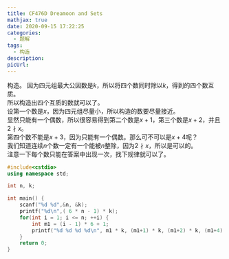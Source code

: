 ```yaml
---
title: CF476D Dreamoon and Sets
mathjax: true
date: 2020-09-15 17:22:25
categories: 
  - 题解
tags: 
  - 构造
description: 
picUrl: 
---
```



构造。
因为四元组最大公因数是$k$，所以将四个数同时除以$k$，得到的四个数互质。  
所以构造出四个互质的数就可以了。  
设第一个数是$x$，因为四元组尽量小，所以构造的数要尽量接近。  
显然只能有一个偶数，所以很容易得到第二个数是$x+1$，第三个数是$x+2$，并且$2\nmid x$。  
第四个数不能是$x+3$，因为只能有一个偶数。那么可不可以是$x+4$呢？  
我们知道连续$n$个数一定有一个能被$n$整除，因为$2\nmid x$，所以是可以的。  
注意一下每个数只能在答案中出现一次，找下规律就可以了。
```c++
#include<cstdio>
using namespace std;

int n, k;

int main() {
    scanf("%d %d",&n, &k);
    printf("%d\n",( 6 * n - 1) * k);
    for(int i = 1; i <= n; ++i) {
        int m1 = (i - 1) * 6 + 1;
        printf("%d %d %d %d\n", m1 * k, (m1+1) * k, (m1+2) * k, (m1+4) * k);
    }
    return 0;
}
```